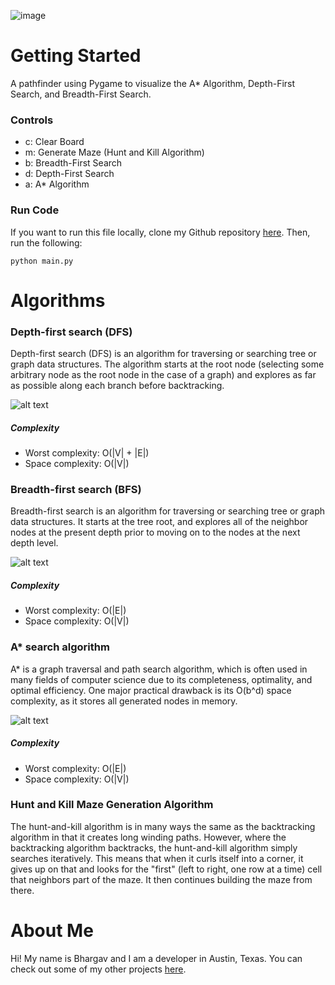 ![image](https://storage.googleapis.com/replit/images/1614213768648_3a7047c1d374416565182a55edf93aac.png)
# Getting Started
A pathfinder using Pygame to visualize the A* Algorithm, Depth-First Search, and Breadth-First Search.

### Controls
- c: Clear Board
- m: Generate Maze (Hunt and Kill Algorithm)
- b: Breadth-First Search
- d: Depth-First Search
- a: A* Algorithm

### Run Code
If you want to run this file locally, clone my Github repository [here](https://github.com/bhargavannem/PythonPathViewer). Then, run the following:
```
python main.py
```


# Algorithms
### Depth-first search (DFS)
Depth-first search (DFS) is an algorithm for traversing or searching tree or graph data structures. The algorithm starts at the root node (selecting some arbitrary node as the root node in the case of a graph) and explores as far as possible along each branch before backtracking.

![alt text](https://upload.wikimedia.org/wikipedia/commons/thumb/7/7f/Depth-First-Search.gif/220px-Depth-First-Search.gif)
##### Complexity
- Worst complexity: O(|V| + |E|) 
- Space complexity: O(|V|)

### Breadth-first search (BFS)
Breadth-first search is an algorithm for traversing or searching tree or graph data structures. It starts at the tree root, and explores all of the neighbor nodes at the present depth prior to moving on to the nodes at the next depth level.

![alt text](https://upload.wikimedia.org/wikipedia/commons/4/46/Animated_BFS.gif)
##### Complexity
- Worst complexity: O(|E|) 
- Space complexity: O(|V|)

### A* search algorithm
A* is a graph traversal and path search algorithm, which is often used in many fields of computer science due to its completeness, optimality, and optimal efficiency. One major practical drawback is its O(b^d) space complexity, as it stores all generated nodes in memory.

![alt text](https://upload.wikimedia.org/wikipedia/commons/5/5d/Astar_progress_animation.gif)
##### Complexity
- Worst complexity: O(|E|) 
- Space complexity: O(|V|)

### Hunt and Kill Maze Generation Algorithm
The hunt-and-kill algorithm is in many ways the same as the backtracking algorithm in that it creates long winding paths. However, where the backtracking algorithm backtracks, the hunt-and-kill algorithm simply searches iteratively. This means that when it curls itself into a corner, it gives up on that and looks for the "first" (left to right, one row at a time) cell that neighbors part of the maze. It then continues building the maze from there. 

# About Me
Hi! My name is Bhargav and I am a developer in Austin, Texas. You can check out some of my other projects [here](https://github.com/bhargavannem/). 